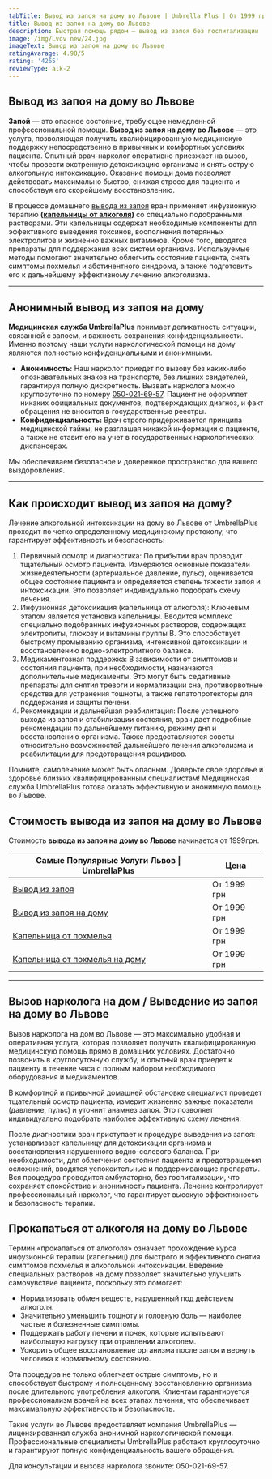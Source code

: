 ```yaml
---
tabTitle: Вывод из запоя на дому во Львове | Umbrella Plus | От 1999 грн
title: Вывод из запоя на дому во Львове
description: Быстрая помощь рядом — вывод из запоя без госпитализации
image: /img/Lvov new/24.jpg
imageText: Вывод из запоя на дому во Львове
ratingAvarage: 4.98/5
rating: '4265'
reviewType: alk-2
---
```


## Вывод из запоя на дому во Львове

**Запой** — это опасное состояние, требующее немедленной профессиональной помощи. **Вывод из запоя на дому во Львове** — это услуга, позволяющая получить квалифицированную медицинскую поддержку непосредственно в привычных и комфортных условиях пациента. Опытный врач-нарколог оперативно приезжает на вызов, чтобы провести экстренную детоксикацию организма и снять острую алкогольную интоксикацию. Оказание помощи дома позволяет действовать максимально быстро, снижая стресс для пациента и способствуя его скорейшему восстановлению.

В процессе домашнего [вывода из запоя](https://umbrella-plus.com.ua/lviv/vivod-iz-zapoia-lvov/) врач применяет инфузионную терапию **([капельницы от алкоголя](https://umbrella-plus.com.ua/lviv/kapelnica_ot_alkogola_v-lvov/))** со специально подобранными растворами. Эти капельницы содержат необходимые компоненты для эффективного выведения токсинов, восполнения потерянных электролитов и жизненно важных витаминов. Кроме того, вводятся препараты для поддержания всех систем организма. Используемые методы помогают значительно облегчить состояние пациента, снять симптомы похмелья и абстинентного синдрома, а также подготовить его к дальнейшему эффективному лечению алкоголизма.

***

## Анонимный вывод из запоя на дому

**Медицинская служба UmbrellaPlus** понимает деликатность ситуации, связанной с запоем, и важность сохранения конфиденциальности. Именно поэтому наши услуги наркологической помощи на дому являются полностью конфиденциальными и анонимными.

* **Анонимность:** Наш нарколог приедет по вызову без каких-либо опознавательных знаков на транспорте, без лишних свидетелей, гарантируя полную дискретность. Вызвать нарколога можно круглосуточно по номеру [050-021-69-57](tel:0500216957). Пациент не оформляет никаких официальных документов, подтверждающих диагноз, и факт обращения не вносится в государственные реестры.
* **Конфиденциальность:** Врач строго придерживается принципа медицинской тайны, не разглашая никакой информации о пациенте, а также не ставит его на учет в государственных наркологических диспансерах.

Мы обеспечиваем безопасное и доверенное пространство для вашего выздоровления.

***

## Как происходит вывод из запоя на дому?

Лечение алкогольной интоксикации на дому во Львове от UmbrellaPlus проходит по четко определенному медицинскому протоколу, что гарантирует эффективность и безопасность:

1. Первичный осмотр и диагностика: По прибытии врач проводит тщательный осмотр пациента. Измеряются основные показатели жизнедеятельности (артериальное давление, пульс), оценивается общее состояние пациента и определяется степень тяжести запоя и интоксикации. Это позволяет индивидуально подобрать схему лечения.
2. Инфузионная детоксикация (капельница от алкоголя): Ключевым этапом является установка капельницы. Вводится комплекс специально подобранных инфузионных растворов, содержащих электролиты, глюкозу и витамины группы B. Это способствует быстрому промыванию организма, интенсивной детоксикации и восстановлению водно-электролитного баланса.
3. Медикаментозная поддержка: В зависимости от симптомов и состояния пациента, при необходимости, назначаются дополнительные медикаменты. Это могут быть седативные препараты для снятия тревоги и нормализации сна, противорвотные средства для устранения тошноты, а также гепатопротекторы для поддержания и защиты печени.
4. Рекомендации и дальнейшая реабилитация: После успешного выхода из запоя и стабилизации состояния, врач дает подробные рекомендации по дальнейшему питанию, режиму дня и восстановлению организма. Также предоставляются советы относительно возможностей дальнейшего лечения алкоголизма и реабилитации для предотвращения рецидивов.

Помните, самолечение может быть опасным. Доверьте свое здоровье и здоровье близких квалифицированным специалистам! Медицинская служба UmbrellaPlus готова оказать эффективную и анонимную помощь во Львове.

## Стоимость вывода из запоя на дому во Львове

Стоимость **вывода из запоя на дому во Львове** начинается от 1999грн.

| Самые Популярные Услуги Львов \| UmbrellaPlus                        | Цена        |
| -------------------------------------------------------------------- | ----------- |
| [Вывод из запоя](vivod-iz-zapoia-lvov)                               | От 1999 грн |
| [Вывод из запоя на дому](Vivod-iz-zapoia-na-domy-lvov)               | От 1999 грн |
| [Капельница от похмелья](Kapelnica_ot_alkogola_v-lvov)               | От 1999 грн |
| [Капельница от похмелья на дому](Kapelnica_ot_alkogola_na-domy-lvov) | От 1999 грн |

***

## Вызов нарколога на дом / Выведение из запоя на дому во Львове

Вызов нарколога на дом во Львове — это максимально удобная и оперативная услуга, которая позволяет получить квалифицированную медицинскую помощь прямо в домашних условиях. Достаточно позвонить в круглосуточную службу, и опытный врач приедет к пациенту в течение часа с полным набором необходимого оборудования и медикаментов.

В комфортной и привычной домашней обстановке специалист проведет тщательный осмотр пациента, измерит жизненно важные показатели (давление, пульс) и уточнит анамнез запоя. Это позволяет индивидуально подобрать наиболее эффективную схему лечения.

После диагностики врач приступает к процедуре выведения из запоя: устанавливает капельницу для детоксикации организма и восстановления нарушенного водно-солевого баланса. При необходимости, для облегчения состояния пациента и предотвращения осложнений, вводятся успокоительные и поддерживающие препараты. Вся процедура проводится амбулаторно, без госпитализации, что сохраняет спокойствие и анонимность пациента. Лечение контролирует профессиональный нарколог, что гарантирует высокую эффективность и безопасность терапии.

## Прокапаться от алкоголя на дому во Львове

Термин «прокапаться от алкоголя» означает прохождение курса инфузионной терапии (капельниц) для быстрого и эффективного снятия симптомов похмелья и алкогольной интоксикации. Введение специальных растворов на дому позволяет значительно улучшить самочувствие пациента, поскольку это помогает:

* Нормализовать обмен веществ, нарушенный под действием алкоголя.
* Значительно уменьшить тошноту и головную боль — наиболее частые и болезненные симптомы.
* Поддержать работу печени и почек, которые испытывают наибольшую нагрузку при отравлении алкоголем.
* Ускорить общее восстановление организма после запоя и вернуть человека к нормальному состоянию.

Эта процедура не только облегчает острые симптомы, но и способствует быстрому и полноценному восстановлению организма после длительного употребления алкоголя. Клиентам гарантируется профессионализм врачей на всех этапах лечения, что обеспечивает максимальную эффективность и безопасность.

Такие услуги во Львове предоставляет компания UmbrellaPlus — лицензированная служба анонимной наркологической помощи. Профессиональные специалисты UmbrellaPlus работают круглосуточно и гарантируют полную конфиденциальность вашего обращения.

Для консультации и вызова нарколога звоните: 050-021-69-57.
